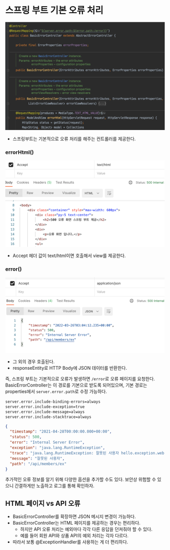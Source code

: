 # 스프링 부트 기본 오류 처리

![](../../.gitbook/assets/kimyounghan-spring-mvc/13/screenshot%202022-03-26%20오후%2012.00.35.png)

- 스프링부트는 기본적으로 오류 처리를 해주는 컨트롤러를 제공한다.

### errorHtml()

![](../../.gitbook/assets/kimyounghan-spring-mvc/13/screenshot%202022-03-26%20오후%2012.04.03.png)

- Accept 헤더 값이 text/html이면 호출해서 view를 제공한다.

### error()

![](../../.gitbook/assets/kimyounghan-spring-mvc/13/screenshot%202022-03-26%20오후%2012.04.30.png)

- 그 외의 경우 호출된다.
- responseEntity로 HTTP Body에 JSON 데이터를 반환한다.

즉, 스프링 부트는 기본적으로 오류가 발생하면 `/error`로 오류 페이지를 요청한다. BasicErrorController는 이 경로를 기본으로 받도록 되어있으며, 기본 경로는
properties에서 `server.error.path`로 수정 가능하다.

```properties
server.error.include-binding-errors=always
server.error.include-exception=true
server.error.include-message=always
server.error.include-stacktrace=always
```

```json
{
  "timestamp": "2021-04-28T00:00:00.000+00:00",
  "status": 500,
  "error": "Internal Server Error",
  "exception": "java.lang.RuntimeException",
  "trace": "java.lang.RuntimeException: 잘못된 사용자 hello.exception.web.api.ApiExceptionControllergetMember(ApiExceptionController.java: 19...",
  "message": "잘못된 사용자",
  "path": "/api/members/ex"
}
```

추가적인 오류 정보를 알기 위해 다양한 옵션을 추가할 수도 있다. 보안상 위험할 수 있으니 간결하게만 노출하고 로그를 통해 확인하자.

## HTML 페이지 vs API 오류

- BasicErrorController를 확장하면 JSON 메시지 변경이 가능하다.
- BasicErrorController는 HTML 페이지를 제공하는 경우는 편리하다.
    - 하지만 API 오류 처리는 예외마다 각각 다른 응답을 던져줘야 할 수 있다.
    - 예를 들어 회원 API와 상품 API의 예외 처리는 각자 다르다.
- 따라서 보통 @ExceptionHandler를 사용하는 게 더 편리하다.
